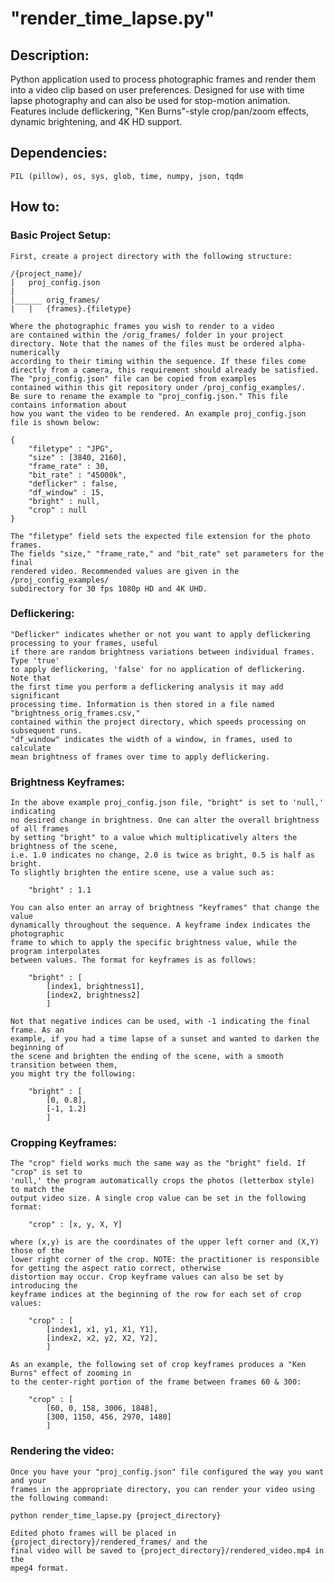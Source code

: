 # "render_time_lapse.py"

## Description: 
Python application used to process photographic
	frames and render them into a video clip based on
	user preferences. Designed for use with time lapse
	photography and can also be used for stop-motion
	animation. Features include deflickering,
	"Ken Burns"-style crop/pan/zoom effects, dynamic 
	brightening, and 4K HD support.

## Dependencies:
	PIL (pillow), os, sys, glob, time, numpy, json, tqdm

## How to:

### Basic Project Setup:
	First, create a project directory with the following structure:
```
/{project_name}/
|	proj_config.json
|
|______	orig_frames/
|	|	{frames}.{filetype}
```
	Where the photographic frames you wish to render to a video
	are contained within the /orig_frames/ folder in your project
	directory. Note that the names of the files must be ordered alpha-numerically
	according to their timing within the sequence. If these files come
	directly from a camera, this requirement should already be satisfied.
	The "proj_config.json" file can be copied from examples
	contained within this git repository under /proj_config_examples/.
	Be sure to rename the example to "proj_config.json." This file contains information about
	how you want the video to be rendered. An example proj_config.json 
	file is shown below:
```
{ 
	"filetype" : "JPG",
	"size" : [3840, 2160],
	"frame_rate" : 30,
	"bit_rate" : "45000k",
	"deflicker" : false,
	"df_window" : 15,
	"bright" : null,
	"crop" : null
}
```
	The "filetype" field sets the expected file extension for the photo frames.
	The fields "size," "frame_rate," and "bit_rate" set parameters for the final 
	rendered video. Recommended values are given in the /proj_config_examples/
	subdirectory for 30 fps 1080p HD and 4K UHD. 

### Deflickering:
	"Deflicker" indicates whether or not you want to apply deflickering processing to your frames, useful
	if there are random brightness variations between individual frames. Type 'true'
	to apply deflickering, 'false' for no application of deflickering. Note that
	the first time you perform a deflickering analysis it may add significant
	processing time. Information is then stored in a file named "brightness_orig_frames.csv,"
	contained within the project directory, which speeds processing on subsequent runs.
	"df_window" indicates the width of a window, in frames, used to calculate
	mean brightness of frames over time to apply deflickering.

### Brightness Keyframes:
	In the above example proj_config.json file, "bright" is set to 'null,' indicating
	no desired change in brightness. One can alter the overall brightness of all frames
	by setting "bright" to a value which multiplicatively alters the brightness of the scene,
	i.e. 1.0 indicates no change, 2.0 is twice as bright, 0.5 is half as bright.
	To slightly brighten the entire scene, use a value such as:
```
	"bright" : 1.1
```
	You can also enter an array of brightness "keyframes" that change the value 
	dynamically throughout the sequence. A keyframe index indicates the photographic
	frame to which to apply the specific brightness value, while the program interpolates
	between values. The format for keyframes is as follows:
```
	"bright" : [ 
		[index1, brightness1], 
		[index2, brightness2] 
		]
``` 
	Not that negative indices can be used, with -1 indicating the final frame. As an
	example, if you had a time lapse of a sunset and wanted to darken the beginning of 
	the scene and brighten the ending of the scene, with a smooth transition between them,
	you might try the following:
```
	"bright" : [
		[0, 0.8],
		[-1, 1.2]
		]
```

### Cropping Keyframes:
	The "crop" field works much the same way as the "bright" field. If "crop" is set to
	'null,' the program automatically crops the photos (letterbox style) to match the 
	output video size. A single crop value can be set in the following format:
```
	"crop" : [x, y, X, Y]
```
	where (x,y) is are the coordinates of the upper left corner and (X,Y) those of the 
	lower right corner of the crop. NOTE: the practitioner is responsible for getting the aspect ratio correct, otherwise
	distortion may occur. Crop keyframe values can also be set by introducing the
	keyframe indices at the beginning of the row for each set of crop values:
```
	"crop" : [ 
		[index1, x1, y1, X1, Y1],
		[index2, x2, y2, X2, Y2],
		]
```
	As an example, the following set of crop keyframes produces a "Ken Burns" effect of zooming in
	to the center-right portion of the frame between frames 60 & 300:
```
	"crop" : [
		[60, 0, 158, 3006, 1848],
		[300, 1150, 456, 2970, 1480]
		]
```
### Rendering the video:
	Once you have your "proj_config.json" file configured the way you want and your
	frames in the appropriate directory, you can render your video using the following command:
```
python render_time_lapse.py {project_directory}
```
	Edited photo frames will be placed in {project_directory}/rendered_frames/ and the
	final video will be saved to {project_directory}/rendered_video.mp4 in the
	mpeg4 format.

